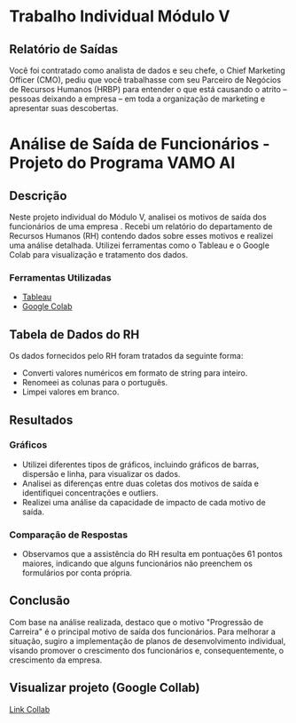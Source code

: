 # Trabalho Individual Módulo V

## Relatório de Saídas 
 Você foi contratado como analista de dados e seu chefe, o Chief Marketing
Officer (CMO), pediu que você trabalhasse com seu Parceiro de Negócios
de Recursos Humanos (HRBP) para entender o que está causando o
atrito – pessoas deixando a empresa – em toda a organização de
marketing e apresentar suas descobertas.

# Análise de Saída de Funcionários - Projeto do Programa VAMO AI

## Descrição

Neste projeto individual do Módulo V, analisei os motivos de saída dos funcionários de uma empresa . Recebi um relatório do departamento de Recursos Humanos (RH) contendo dados sobre esses motivos e realizei uma análise detalhada. Utilizei ferramentas como o Tableau e o Google Colab para visualização e tratamento dos dados.

### Ferramentas Utilizadas

- [Tableau](https://www.tableau.com/)
- [Google Colab](https://colab.research.google.com/)

## Tabela de Dados do RH

Os dados fornecidos pelo RH foram tratados da seguinte forma:

- Converti valores numéricos em formato de string para inteiro.
- Renomeei as colunas para o português.
- Limpei valores em branco.

## Resultados

### Gráficos

- Utilizei diferentes tipos de gráficos, incluindo gráficos de barras, dispersão e linha, para visualizar os dados.
- Analisei as diferenças entre duas coletas dos motivos de saída e identifiquei concentrações e outliers.
- Realizei uma análise da capacidade de impacto de cada motivo de saída.

### Comparação de Respostas

- Observamos que a assistência do RH resulta em pontuações 61 pontos maiores, indicando que alguns funcionários não preenchem os formulários por conta própria.

## Conclusão

Com base na análise realizada, destaco que o motivo "Progressão de Carreira" é o principal motivo de saída dos funcionários. Para melhorar a situação, sugiro a implementação de planos de desenvolvimento individual, visando promover o crescimento dos funcionários e, consequentemente, o crescimento da empresa.

## Visualizar projeto (Google Collab)

[Link Collab](https://colab.research.google.com/drive/1QhMGfYKTM2a4_AJStSMl-QjHZPoib0TO?usp=sharing) 
